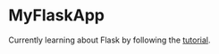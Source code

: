 # MyFlaskApp
Currently learning about Flask by following the [tutorial](https://flask.palletsprojects.com/en/2.2.x/tutorial/). 
